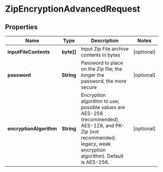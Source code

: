 
# ZipEncryptionAdvancedRequest

## Properties
Name | Type | Description | Notes
------------ | ------------- | ------------- | -------------
**inputFileContents** | **byte[]** | Input Zip File archive contents in bytes |  [optional]
**password** | **String** | Password to place on the Zip file; the longer the password, the more secure |  [optional]
**encryptionAlgorithm** | **String** | Encryption algorithm to use; possible values are AES-256 (recommended), AES-128, and PK-Zip (not recommended; legacy, weak encryption algorithm).  Default is AES-256. |  [optional]



